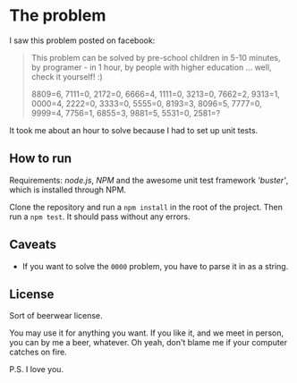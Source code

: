 # The problem

I saw this problem posted on facebook:

  > This problem can be solved by pre-school children in 5-10 minutes, by programer - in 1 hour, by people with higher education ... well, check it yourself! :)
  >
  > 8809=6, 
  > 7111=0, 
  > 2172=0, 
  > 6666=4, 
  > 1111=0, 
  > 3213=0, 
  > 7662=2, 
  > 9313=1, 
  > 0000=4, 
  > 2222=0, 
  > 3333=0, 
  > 5555=0, 
  > 8193=3, 
  > 8096=5, 
  > 7777=0, 
  > 9999=4, 
  > 7756=1, 
  > 6855=3, 
  > 9881=5, 
  > 5531=0, 
  > 2581=?

It took me about an hour to solve because I had to set up unit tests.


## How to run

Requirements: *node.js*, *NPM* and the awesome unit test framework *'buster'*, which is installed through NPM.

Clone the repository and run a `npm install` in the root of the project. Then run a `npm test`. It should pass without any errors.


## Caveats

  * If you want to solve the `0000` problem, you have to parse it in as a string.


## License

Sort of beerwear license.

You may use it for anything you want. If you like it, and we meet in person, you can by me a beer, whatever. Oh yeah, don't blame me if your computer catches on fire.

P.S. I love you.